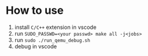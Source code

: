# How to use

1. install `C/C++` extension in vscode
2. run `SUDO_PASSWD=<your passwd> make all -j<jobs>`
3. run `sudo ./run_qemu_debug.sh`
4. debug in vscode
